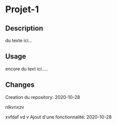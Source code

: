 # Projet-1

## Description
du texte ici...

## Usage
encore du text ici.....

## Changes
Creation du repository:  2020-10-28

nlkvnxzv

xvfdaf
vd
v
Ajout d'une fonctionnalité:   2020-10-28
